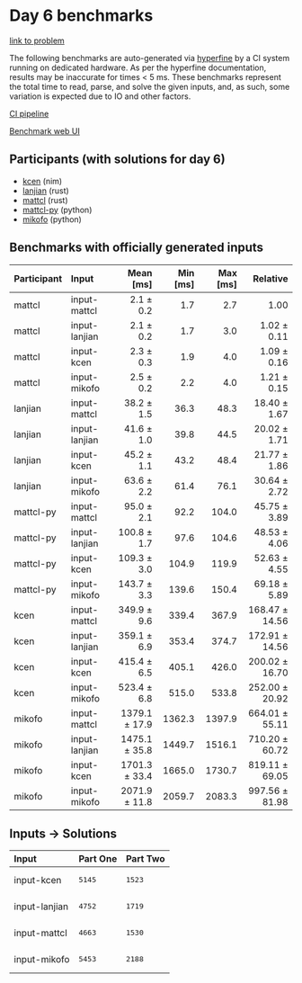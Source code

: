 # Day 6 benchmarks

[link to problem](https://adventofcode.com/2024/day/6)

The following benchmarks are auto-generated via
[hyperfine](https://github.com/sharkdp/hyperfine) by a CI system running on
dedicated hardware. As per the hyperfine documentation, results may be
inaccurate for times < 5 ms. These benchmarks represent the total time to read,
parse, and solve the given inputs, and, as such, some variation is expected due
to IO and other factors.

[CI pipeline](http://ci.papercode.net:8080/teams/main/pipelines/aoc2024)

[Benchmark web UI](https://aoc.ancalagon.black)


## Participants (with solutions for day 6)

- [kcen](https://github.com/kcen/aoc2024) (nim)
- [lanjian](https://github.com/lanjian/aoc-2024) (rust)
- [mattcl](https://github.com/mattcl/aoc2024) (rust)
- [mattcl-py](https://github.com/mattcl/aoc2024-py) (python)
- [mikofo](https://github.com/mikofo/aoc2024) (python)


## Benchmarks with officially generated inputs

| Participant | Input | Mean [ms] | Min [ms] | Max [ms] | Relative |
|:---|:---|---:|---:|---:|---:|
| mattcl | input-mattcl | 2.1 ± 0.2 | 1.7 | 2.7 | 1.00 |
| mattcl | input-lanjian | 2.1 ± 0.2 | 1.7 | 3.0 | 1.02 ± 0.11 |
| mattcl | input-kcen | 2.3 ± 0.3 | 1.9 | 4.0 | 1.09 ± 0.16 |
| mattcl | input-mikofo | 2.5 ± 0.2 | 2.2 | 4.0 | 1.21 ± 0.15 |
| lanjian | input-mattcl | 38.2 ± 1.5 | 36.3 | 48.3 | 18.40 ± 1.67 |
| lanjian | input-lanjian | 41.6 ± 1.0 | 39.8 | 44.5 | 20.02 ± 1.71 |
| lanjian | input-kcen | 45.2 ± 1.1 | 43.2 | 48.4 | 21.77 ± 1.86 |
| lanjian | input-mikofo | 63.6 ± 2.2 | 61.4 | 76.1 | 30.64 ± 2.72 |
| mattcl-py | input-mattcl | 95.0 ± 2.1 | 92.2 | 104.0 | 45.75 ± 3.89 |
| mattcl-py | input-lanjian | 100.8 ± 1.7 | 97.6 | 104.6 | 48.53 ± 4.06 |
| mattcl-py | input-kcen | 109.3 ± 3.0 | 104.9 | 119.9 | 52.63 ± 4.55 |
| mattcl-py | input-mikofo | 143.7 ± 3.3 | 139.6 | 150.4 | 69.18 ± 5.89 |
| kcen | input-mattcl | 349.9 ± 9.6 | 339.4 | 367.9 | 168.47 ± 14.56 |
| kcen | input-lanjian | 359.1 ± 6.9 | 353.4 | 374.7 | 172.91 ± 14.56 |
| kcen | input-kcen | 415.4 ± 6.5 | 405.1 | 426.0 | 200.02 ± 16.70 |
| kcen | input-mikofo | 523.4 ± 6.8 | 515.0 | 533.8 | 252.00 ± 20.92 |
| mikofo | input-mattcl | 1379.1 ± 17.9 | 1362.3 | 1397.9 | 664.01 ± 55.11 |
| mikofo | input-lanjian | 1475.1 ± 35.8 | 1449.7 | 1516.1 | 710.20 ± 60.72 |
| mikofo | input-kcen | 1701.3 ± 33.4 | 1665.0 | 1730.7 | 819.11 ± 69.05 |
| mikofo | input-mikofo | 2071.9 ± 11.8 | 2059.7 | 2083.3 | 997.56 ± 81.98 |


## Inputs -> Solutions

| Input | Part One | Part Two |
|:---|:---|:---|
|input-kcen|<pre>5145</pre>|<pre>1523</pre>|
|input-lanjian|<pre>4752</pre>|<pre>1719</pre>|
|input-mattcl|<pre>4663</pre>|<pre>1530</pre>|
|input-mikofo|<pre>5453</pre>|<pre>2188</pre>|